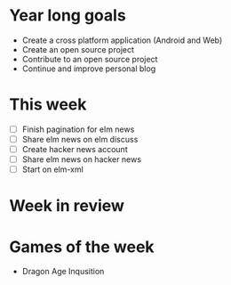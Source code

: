 # Year long goals

- Create a cross platform application (Android and Web)
- Create an open source project
- Contribute to an open source project
- Continue and improve personal blog

# This week

- [ ] Finish pagination for elm news
- [ ] Share elm news on elm discuss
- [ ] Create hacker news account
- [ ] Share elm news on hacker news
- [ ] Start on elm-xml

# Week in review

# Games of the week

- Dragon Age Inqusition

